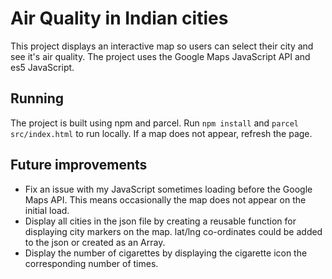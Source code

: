 # Air Quality in Indian cities

This project displays an interactive map so users can select their city and see it's air quality.
The project uses the Google Maps JavaScript API and es5 JavaScript.

## Running

The project is built using npm and parcel. Run `npm install` and `parcel src/index.html` to run locally.
If a map does not appear, refresh the page.

## Future improvements

- Fix an issue with my JavaScript sometimes loading before the Google Maps API. This means occasionally the map does not appear on the initial load.
- Display all cities in the json file by creating a reusable function for displaying city markers on the map. lat/lng co-ordinates could be added to the json or created as an Array.
- Display the number of cigarettes by displaying the cigarette icon the corresponding number of times.
